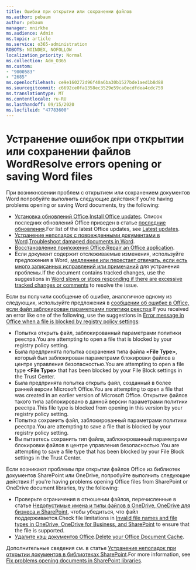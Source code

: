 ```yaml
---
title: Ошибки при открытии или сохранении файлов
ms.author: pebaum
author: pebaum
manager: mnirkhe
ms.audience: Admin
ms.topic: article
ms.service: o365-administration
ROBOTS: NOINDEX, NOFOLLOW
localization_priority: Normal
ms.collection: Adm_O365
ms.custom:
- "9000583"
- "2685"
ms.openlocfilehash: ce9e160272d96f40a6ba30b1527bde1aed1b8d88
ms.sourcegitcommit: c6692ce0fa1358ec3529e59ca0ecdfdea4cdc759
ms.translationtype: MT
ms.contentlocale: ru-RU
ms.lasthandoff: 09/15/2020
ms.locfileid: "47783600"
---
```

# <a name="resolve-errors-opening-or-saving-word-files"></a><span data-ttu-id="436c7-102">Устранение ошибок при открытии или сохранении файлов Word</span><span class="sxs-lookup"><span data-stu-id="436c7-102">Resolve errors opening or saving Word files</span></span>

<span data-ttu-id="436c7-103">При возникновении проблем с открытием или сохранением документов Word попробуйте выполнить следующие действия:</span><span class="sxs-lookup"><span data-stu-id="436c7-103">If you're having problems opening or saving Word documents, try the following:</span></span>

- <span data-ttu-id="436c7-104">[Установка обновлений Office](https://support.office.com/article/2ab296f3-7f03-43a2-8e50-46de917611c5).</span><span class="sxs-lookup"><span data-stu-id="436c7-104">[Install Office updates](https://support.office.com/article/2ab296f3-7f03-43a2-8e50-46de917611c5).</span></span> <span data-ttu-id="436c7-105">Список последних обновлений Office приведен в статье [последние обновления](https://docs.microsoft.com/officeupdates/office-updates-msi).</span><span class="sxs-lookup"><span data-stu-id="436c7-105">For list of the latest Office updates, see [Latest updates](https://docs.microsoft.com/officeupdates/office-updates-msi).</span></span>
- <span data-ttu-id="436c7-106">[Устранение неполадок с поврежденными документами в Word](https://docs.microsoft.com/office/troubleshoot/word/damaged-documents-in-word).</span><span class="sxs-lookup"><span data-stu-id="436c7-106">[Troubleshoot damaged documents in Word](https://docs.microsoft.com/office/troubleshoot/word/damaged-documents-in-word).</span></span>
- <span data-ttu-id="436c7-107">[Восстановление приложения Office](https://support.office.com/Article/Repair-an-Office-application-7821d4b6-7c1d-4205-aa0e-a6b40c5bb88b).</span><span class="sxs-lookup"><span data-stu-id="436c7-107">[Repair an Office application](https://support.office.com/Article/Repair-an-Office-application-7821d4b6-7c1d-4205-aa0e-a6b40c5bb88b).</span></span>
- <span data-ttu-id="436c7-108">Если документ содержит отслеживаемые изменения, используйте предложения в Word, [медленнее или перестает отвечать, если есть много записанных исправлений или примечаний](https://docs.microsoft.com/office/troubleshoot/word/word-stops-responding) для устранения проблемы.</span><span class="sxs-lookup"><span data-stu-id="436c7-108">If the document contains tracked changes, use the suggestions in [Word slows or stops responding if there are excessive tracked changes or comments](https://docs.microsoft.com/office/troubleshoot/word/word-stops-responding) to resolve the issue.</span></span>

<span data-ttu-id="436c7-109">Если вы получили сообщение об ошибке, аналогичное одному из следующих, используйте предложения в [сообщении об ошибке в Office, если файл заблокирован параметрами политики реестра](https://docs.microsoft.com/office/troubleshoot/settings/file-blocked-in-office):</span><span class="sxs-lookup"><span data-stu-id="436c7-109">If you received an error like one of the following, use the suggestions in [Error message in Office when a file is blocked by registry policy settings](https://docs.microsoft.com/office/troubleshoot/settings/file-blocked-in-office):</span></span>

- <span data-ttu-id="436c7-110">Попытка открыть файл, заблокированный параметрами политики реестра.</span><span class="sxs-lookup"><span data-stu-id="436c7-110">You are attempting to open a file that is blocked by your registry policy setting.</span></span>
- <span data-ttu-id="436c7-111">Была предпринята попытка сохранения типа файла **\<File Type\>**, который был заблокирован параметрами блокировки файлов в центре управления безопасностью.</span><span class="sxs-lookup"><span data-stu-id="436c7-111">You are attempting to open a file type **\<File Type\>** that has been blocked by your File Block settings in the Trust Center.</span></span>
- <span data-ttu-id="436c7-112">Была предпринята попытка открыть файл, созданный в более ранней версии Microsoft Office.</span><span class="sxs-lookup"><span data-stu-id="436c7-112">You are attempting to open a file that was created in an earlier version of Microsoft Office.</span></span> <span data-ttu-id="436c7-113">Открытие файлов такого типа заблокировано в данной версии параметрами политики реестра.</span><span class="sxs-lookup"><span data-stu-id="436c7-113">This file type is blocked from opening in this version by your registry policy setting.</span></span>
- <span data-ttu-id="436c7-114">Попытка сохранить файл, заблокированный параметрами политики реестра.</span><span class="sxs-lookup"><span data-stu-id="436c7-114">You are attempting to save a file that is blocked by your registry policy setting.</span></span>
- <span data-ttu-id="436c7-115">Вы пытаетесь сохранить тип файла, заблокированный параметрами блокировки файлов в центре управления безопасностью.</span><span class="sxs-lookup"><span data-stu-id="436c7-115">You are attempting to save a file type that has been blocked by your File Block settings in the Trust Center.</span></span>

<span data-ttu-id="436c7-116">Если возникают проблемы при открытии файлов Office из библиотек документов SharePoint или OneDrive, попробуйте выполнить следующие действия:</span><span class="sxs-lookup"><span data-stu-id="436c7-116">If you're having problems opening Office files from SharePoint or OneDrive document libraries, try the following:</span></span>

- <span data-ttu-id="436c7-117">Проверьте ограничения в отношении файлов, перечисленные в статье [Недопустимые имена и типы файлов в OneDrive, OneDrive для бизнеса и SharePoint](https://support.office.com/article/64883a5d-228e-48f5-b3d2-eb39e07630fa), чтобы убедиться, что файл поддерживается.</span><span class="sxs-lookup"><span data-stu-id="436c7-117">Check file limitations in [Invalid file names and file types in OneDrive, OneDrive for Business, and SharePoint](https://support.office.com/article/64883a5d-228e-48f5-b3d2-eb39e07630fa) to ensure that the file is supported.</span></span> 
- <span data-ttu-id="436c7-118">[Удалите кэш документов Office](https://support.office.com/article/b1d3765e-d71b-4bb8-99ca-acd22c42995d
).</span><span class="sxs-lookup"><span data-stu-id="436c7-118">[Delete your Office Document Cache](https://support.office.com/article/b1d3765e-d71b-4bb8-99ca-acd22c42995d
).</span></span> 

<span data-ttu-id="436c7-119">Дополнительные сведения см. в статье [Устранение неполадок при открытии документов в библиотеках SharePoint](https://support.office.com/article/31329fa1-4ad0-47fc-95d8-bb0c5b12a536).</span><span class="sxs-lookup"><span data-stu-id="436c7-119">For more information, see [Fix problems opening documents in SharePoint libraries](https://support.office.com/article/31329fa1-4ad0-47fc-95d8-bb0c5b12a536).</span></span>